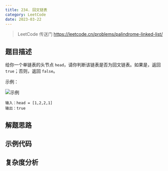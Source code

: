 ```yaml
---
title: 234. 回文链表
category: LeetCode
date: 2023-03-22
---
```


> LeetCode 传送门 https://leetcode.cn/problems/palindrome-linked-list/

## 题目描述 <Badge text="简单" type="tip"/>

给你一个单链表的头节点 `head`，请你判断该链表是否为回文链表。如果是，返回 `true`；否则，返回 `false`。

示例：

![示例](https://assets.leetcode.com/uploads/2021/03/03/pal1linked-list.jpg)

```
输入：head = [1,2,2,1]
输出：true
```

## 解题思路



## 示例代码

## 复杂度分析
